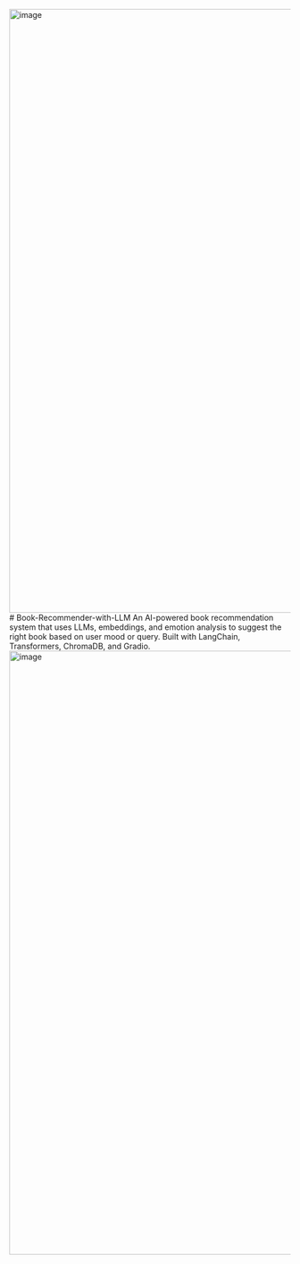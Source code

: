 <img width="1920" height="1080" alt="image" src="https://github.com/user-attachments/assets/056ee858-aa55-45bd-bfc5-6b0819deecae" /># Book-Recommender-with-LLM
An AI-powered book recommendation system that uses LLMs, embeddings, and emotion analysis to suggest the right book based on user mood or query. Built with LangChain, Transformers, ChromaDB, and Gradio.
<img width="1920" height="1080" alt="image" src="https://github.com/user-attachments/assets/bb36ca76-bb37-40f5-b3bf-db95d0f2eeeb" />



